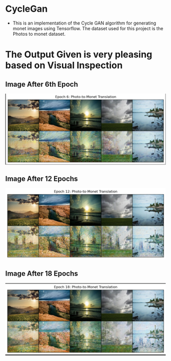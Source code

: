 # CycleGan
- This is an implementation of the  Cycle GAN algorithm for generating monet images using Tensorflow. The dataset used for this project is the Photos to monet dataset.

# The Output Given is very pleasing based on Visual Inspection
## Image After 6th Epoch
![image](https://github.com/EISHKARAN/EISHKARAN/blob/main/Assets/Screenshot%202023-06-16%20at%205.04.43%20AM.png)

## Image After 12 Epochs

![image](https://github.com/EISHKARAN/EISHKARAN/blob/main/Assets/Screenshot%202023-06-16%20at%205.04.55%20AM.png)

## Image After 18 Epochs

![image](https://github.com/EISHKARAN/EISHKARAN/blob/main/Assets/Screenshot%202023-06-16%20at%205.05.06%20AM.png)
